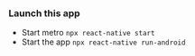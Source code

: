 ### Launch this app
 - Start metro `npx react-native start`
 - Start the app `npx react-native run-android`